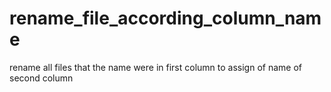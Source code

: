# rename_file_according_column_name
rename all files that the name were in first column to assign of name of second column
